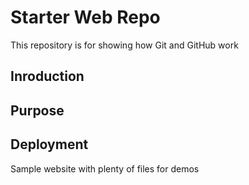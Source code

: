 # Starter Web Repo

This repository is for showing how Git and GitHub work

## Inroduction

## Purpose

## Deployment

Sample website with plenty of files for demos